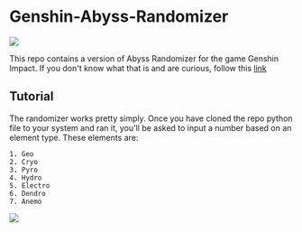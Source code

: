 # Genshin-Abyss-Randomizer
![](https://static.wikia.nocookie.net/gensin-impact/images/c/ca/Domain_Spiral_Abyss_Abyssal_Moon_Spire.png/revision/latest?cb=20210326011346)

This repo contains a version of Abyss Randomizer for the game Genshin Impact. If you don't know what that is and are curious, follow this [link](https://genshin.hoyoverse.com/en/)

## Tutorial

The randomizer works pretty simply. Once you have cloned the repo python file to your system and ran it, you'll be asked to input a number based on an element type.
These elements are:
```
1. Geo
2. Cryo
3. Pyro
4. Hydro
5. Electro
6. Dendro
7. Anemo
```
![](https://steamuserimages-a.akamaihd.net/ugc/1689373922255968130/A0BFBD404350E2B937A07FA9138F03466E8B563C/?imw=637&imh=358&ima=fit&impolicy=Letterbox&imcolor=%23000000&letterbox=true)
